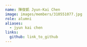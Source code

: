 ```yaml
---
name: 陳俊凱 Jyun-Kai Chen 
image: images/members/310551077.jpg 
role: alumni
aliases:
  - jyun kai chen
links:
  github: link_to_github 
---
```

